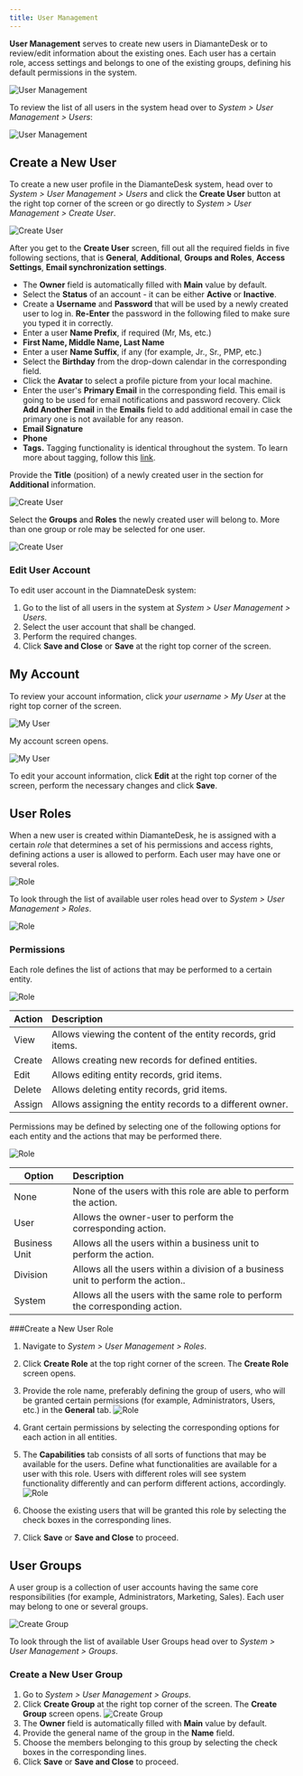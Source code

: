```yaml
---
title: User Management
---
```


**User Management** serves to create new users in DiamanteDesk or to review/edit information about the existing ones. Each user has a certain role, access settings and belongs to one of the existing groups, defining his default permissions in the system.

![User Management](img/user_management.png)

To review the list of all users in the system head over to _System > User Management > Users_:

![User Management](img/all_users.png)

## Create a New User

To create a new user profile in the DiamanteDesk system, head over to _System > User Management > Users_ and click the **Create User** button at the right top corner of the screen or go directly to _System > User Management > Create User_.

![Create User](img/user_new_general.png)

After you get to the **Create User** screen, fill out all the required fields in five following sections, that is **General**, **Additional**, **Groups and Roles**, **Access Settings**, **Email synchronization settings**.

* The **Owner** field is automatically filled with **Main** value by default.
* Select the **Status** of an account - it can be either **Active** or **Inactive**.
* Create a **Username** and **Password** that will be used by a newly created user to log in. **Re-Enter** the password in the following filed to make sure you typed it in correctly.
* Enter a user **Name Prefix**, if required (Mr, Ms, etc.)
* **First Name, Middle Name, Last Name**
* Enter a user **Name Suffix**, if any (for example, Jr., Sr., PMP, etc.)
* Select the **Birthday** from the drop-down calendar in the corresponding field.
* Click the **Avatar** to select a profile picture from your local machine.
* Enter the user's **Primary Email** in the corresponding field. This email is going to be used for email notifications and password recovery. Click **Add Another Email** in the **Emails** field to add additional email in case the primary one is not available for any reason.
* **Email Signature**
* **Phone**
* **Tags.** Tagging functionality is identical throughout the system. To learn more about tagging, follow this [link](tagging.html).

Provide the **Title** (position) of a newly created user in the section for **Additional** information.

![Create User](img/user_new_title.png)

Select the **Groups** and **Roles** the newly created user will belong to. More than one group or role may be selected for one user.

![Create User](img/user_new_groups_roles.png)

### Edit User Account

To edit user account in the DiamnateDesk system:

1. Go to the list of all users in the system at _System > User Management > Users_.
2. Select the user account that shall be changed.
3. Perform the required changes.
4. Click **Save and Close** or **Save** at the right top corner of the screen.

## My Account

To review your account information, click _your username > My User_ at the right top corner of the screen. 

![My User](img/my_user.png)

My account screen opens.

![My User](img/my_account.png)

To edit your account information, click **Edit** at the right top corner of the screen, perform the necessary changes and click **Save**.

## User Roles

When a new user is created within DiamanteDesk, he is assigned with a certain _role_ that determines a set of his permissions and access rights, defining actions a user is allowed to perform. Each user may have one or several roles.

![Role](img/several_roles.png)

To look through the list of available user roles head over to _System > User Management > Roles_.

![Role](img/all_roles.png)

### Permissions

Each role defines the list of actions that may be performed to a certain entity.
 
![Role](img/role_actions.png)

Action | Description
------------- | :-------------
View  | Allows viewing the content of the entity records, grid items.
Create | Allows creating new records for defined entities.
Edit | Allows editing entity records, grid items.
Delete | Allows deleting entity records, grid items.
Assign | Allows assigning the entity records to a different owner.


Permissions may be defined by selecting one of the following options for each entity and the actions that may be performed there.

![Role](img/role_permission_entities.png)

Option | Description
------------- | :-------------
None | None of the users with this role are able to perform the action.
User | Allows the owner-user to perform the corresponding action.
Business Unit | Allows all the users within a business unit to perform the action.
Division | Allows all the users within a division of a business unit to perform the action..
System | Allows all the users with the same role to perform the corresponding action.

###Create a New User Role

1. Navigate to _System > User Management > Roles_.
2. Click **Create Role** at the top right corner of the screen. The **Create Role** screen opens. 
3. Provide the role name, preferably defining the group of users, who will be granted certain permissions (for example, Administrators, Users, etc.) in the **General** tab.
![Role](img/role_name.png)

4. Grant certain permissions by selecting the corresponding options for each action in all entities.
5. The **Capabilities** tab consists of all sorts of functions that may be available for the users. Define what functionalities are available for a user with this role. Users with different roles will see system functionality differently and can perform different actions, accordingly.
![Role](img/role_capabilities.png)
6. Choose the existing users that will be granted this role by selecting the check boxes in the corresponding lines.
7. Click **Save** or **Save and Close** to proceed.

## User Groups

A user group is a collection of user accounts having the same core responsibilities (for example, Administrators, Marketing, Sales). Each user may belong to one or several groups.

![Create Group](img/checked_groups.png) 

To look through the list of available User Groups head over to _System > User Management > Groups_.

### Create a New User Group

1. Go to _System > User Management > Groups_.
2. Click **Create Group** at the right top corner of the screen. The **Create Group** screen opens.
![Create Group](img/create_group.png)
3. The **Owner** field is automatically filled with **Main** value by default.
4. Provide the general name of the group in the **Name** field.
5. Choose the members belonging to this group by selecting the check boxes in the corresponding lines.
6. Click **Save** or **Save and Close** to proceed.